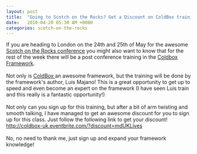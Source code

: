 ```yaml
---
layout: post
title:  "Going to Scotch on the Rocks? Get a Discount on ColdBox training! "
date:   2010-04-20 05:30 AM +0000
categories: scotch-on-the-rocks
---
```

<p>If you are heading to London on the 24th and 25th of May for the awesome <a href="http://www.scotch-on-the-rocks.co.uk/">Scotch on the Rocks conference</a> you might also want to know that for the rest of the week there will be a post conference training in the <a href="http://coldbox.org/">Coldbox Framework</a>. <br /><br />Not only is <a href="http://coldbox.org/">ColdBox </a>an awesome framework, but the training will be done by the framework's author, Luis Majano! This is a great opportunity to get up to speed and even become an expert on the framework (I have seen Luis train and this really is a fantastic opportunity!)<br /><br />Not only can you sign up for this training, but after a bit of arm twisting and smooth talking, I have managed to get an awesome discount for you to sign up for this class. Just follow the following link to get your discount! <a href="http://coldbox-uk.eventbrite.com/?discount=mdUKLives">http://coldbox-uk.eventbrite.com/?discount=mdUKLives</a><br /><br />No, no need to thank me, just sign up and expand your framework knowledge! </p>
